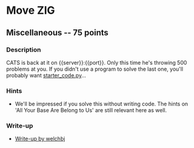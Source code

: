 # Move ZIG

## Miscellaneous -- 75 points

### Description

CATS is back at it on {{server}}:{{port}}. Only this time he's throwing 500 problems at you. If you didn't use a program to solve the last one, you'll probably want [starter\_code.py](./starter\_code.py)...

### Hints

* We'll be impressed if you solve this without writing code. The hints on 'All Your Base Are Belong to Us' are still relevant here as well.


### Write-up

- [Write-up by welchbj](https://github.com/welchbj/ctf/tree/master/writeups/2020/CyberStakes/move-zig)
